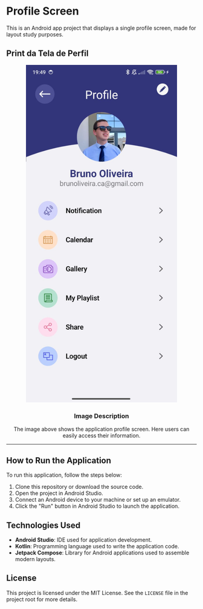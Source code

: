 # Profile Screen

This is an Android app project that displays a single profile screen, made for layout study purposes.

## Print da Tela de Perfil

<div align="center">
  
<img src="./AppProfileScreen.jpg" alt="Tela de Perfil" style="width: 400px; height: auto;">

</div>

<div align="center">
  
### Image Description

The image above shows the application profile screen. Here users can easily access their information.

</div>

<hr>

## How to Run the Application

To run this application, follow the steps below:

1. Clone this repository or download the source code.
2. Open the project in Android Studio.
3. Connect an Android device to your machine or set up an emulator.
4. Click the "Run" button in Android Studio to launch the application.

## Technologies Used

- **Android Studio**: IDE used for application development.
- **Kotlin**: Programming language used to write the application code.
- **Jetpack Compose**: Library for Android applications used to assemble modern layouts.

## License

This project is licensed under the MIT License. See the `LICENSE` file in the project root for more details.
